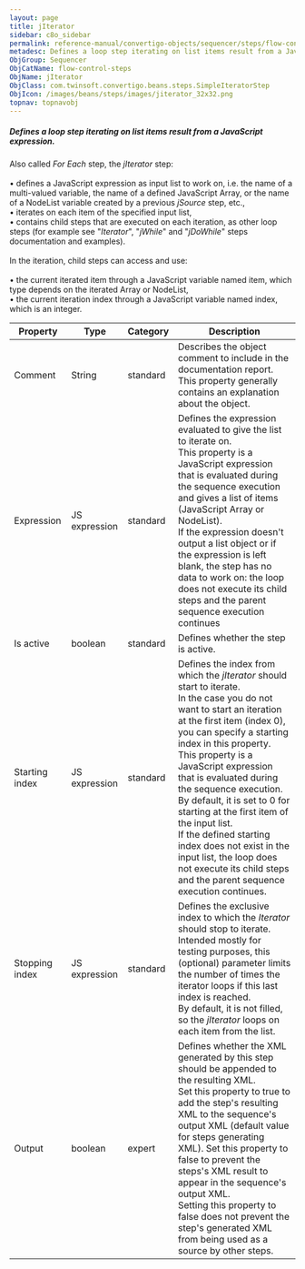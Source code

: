 ```yaml
---
layout: page
title: jIterator
sidebar: c8o_sidebar
permalink: reference-manual/convertigo-objects/sequencer/steps/flow-control-steps/jiterator/
metadesc: Defines a loop step iterating on list items result from a JavaScript expression.   Also called  For Each  step, the  jIterator  step    • defines a Ja
ObjGroup: Sequencer
ObjCatName: flow-control-steps
ObjName: jIterator
ObjClass: com.twinsoft.convertigo.beans.steps.SimpleIteratorStep
ObjIcon: /images/beans/steps/images/jiterator_32x32.png
topnav: topnavobj
---
```

##### Defines a loop step iterating on list items result from a JavaScript expression. 

Also called <i>For Each</i> step, the <i>jIterator</i> step: <br/><br/>• defines a JavaScript expression as input list to work on, i.e. the name of a multi-valued variable, the name of a defined JavaScript Array, or the name of a NodeList variable created by a previous <i>jSource</i> step, etc., <br/>• iterates on each item of the specified input list, <br/>• contains child steps that are executed on each iteration, as other loop steps (for example see "<i>Iterator</i>", "<i>jWhile</i>" and "<i>jDoWhile</i>" steps documentation and examples).<br/><br/>In the iteration, child steps can access and use: <br/><br/>• the current iterated item through a JavaScript variable named <span class="computer">item</span>, which type depends on the iterated Array or NodeList, <br/>• the current iteration index through a JavaScript variable named <span class="computer">index</span>, which is an integer.<br/>

Property | Type | Category | Description
--- | --- | --- | ---
Comment | String | standard | Describes the object comment to include in the documentation report.<br/>This property generally contains an explanation about the object.
Expression | JS expression | standard | Defines the expression evaluated to give the list to iterate on.<br/>This property is a JavaScript expression that is evaluated during the sequence execution and gives a list of items (JavaScript <span class="computer">Array</span> or <span class="computer">NodeList</span>). <br/>If the expression doesn't output a list object or if the expression is left blank, the step has no data to work on: the loop does not execute its child steps and the parent sequence execution continues
Is active | boolean | standard | Defines whether the step is active.
Starting index | JS expression | standard | Defines the index from which the <i>jIterator</i> should start to iterate.<br/>In the case you do not want to start an iteration at the first item (index <span class="computer">0</span>), you can specify a starting index in this property. <br/>This property is a JavaScript expression that is evaluated during the sequence execution. By default, it is set to <span class="computer">0</span> for starting at the first item of the input list. <br/>If the defined starting index does not exist in the input list, the loop does not execute its child steps and the parent sequence execution continues.
Stopping index | JS expression | standard | Defines the exclusive index to which the <i>Iterator</i> should stop to iterate.<br/>Intended mostly for testing purposes, this (optional) parameter limits the number of times the iterator loops if this last index is reached. <br/>By default, it is not filled, so the <i>jIterator</i> loops on each item from the list.
Output | boolean | expert | Defines whether the XML generated by this step should be appended to the resulting XML.<br/>Set this property to <span class="computer">true</span> to add the step's resulting XML to the sequence's output XML (default value for steps generating XML). Set this property to <span class="computer">false</span> to prevent the steps's XML result to appear in the sequence's output XML.<br/>Setting this property to <span class="computer">false</span> does not prevent the step's generated XML from being used as a source by other steps.
